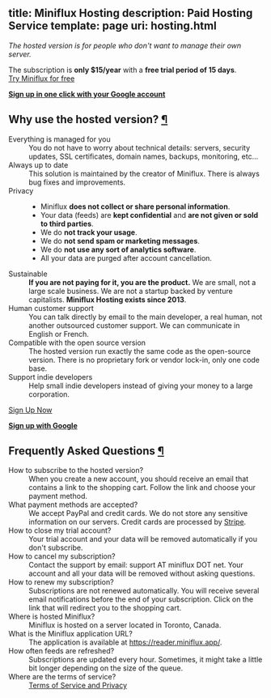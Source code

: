title: Miniflux Hosting
description: Paid Hosting Service
template: page
uri: hosting.html
---

_The hosted version is for people who don't want to manage their own server._

<div class="alert">
    The subscription is <strong>only $15/year</strong> with a <strong>free trial period of 15 days</strong>.
</div>

<div class="signup-button">
    <a href="https://hosting.miniflux.app/signup" class="button button-primary">Try Miniflux for free</a>
    <div class="oauth2">
        <p><strong><a href="https://reader.miniflux.app/oauth2/google/redirect">Sign up in one click with your Google account</a></strong></p>
    </div>
</div>

<h2 id="why">Why use the hosted version? <a class="anchor" href="#why" title="Permalink">¶</a></h2>

<dl>
    <dt>Everything is managed for you</dt>
    <dd>
        You do not have to worry about technical details:
        servers, security updates, SSL certificates, domain names, backups, monitoring, etc...
    </dd>
    <dt>Always up to date</dt>
    <dd>
        This solution is maintained by the creator of Miniflux.
        There is always bug fixes and improvements.
    </dd>
    <dt>Privacy</dt>
    <dd>
        <ul>
            <li>Miniflux <strong>does not collect or share personal information</strong>.</li>
            <li>Your data (feeds) are <strong>kept confidential</strong> and <strong>are not given or sold to third parties</strong>.</li>
            <li>We do <strong>not track your usage</strong>.</li>
            <li>We do <strong>not send spam or marketing messages</strong>.</li>
            <li>We do <strong>not use any sort of analytics software</strong>.</li>
            <li>All your data are purged after account cancellation.</li>
        </ul>
    </dd>
    <dt>Sustainable</dt>
    <dd>
        <strong>If you are not paying for it, you are the product.</strong>
        We are small, not a large scale business.
        We are not a startup backed by venture capitalists.
        <strong>Miniflux Hosting exists since 2013</strong>.
    </dd>
    <dt>Human customer support</dt>
    <dd>
        You can talk directly by email to the main developer, a real human, not another outsourced customer support.
        We can communicate in English or French.
    </dd>
    <dt>Compatible with the open source version</dt>
    <dd>
        The hosted version run exactly the same code as the open-source version.
        There is no proprietary fork or vendor lock-in, only one code base.
    </dd>
    <dt>Support indie developers</dt>
    <dd>
        Help small indie developers instead of giving your money to a large corporation.
    </dd>
</dl>

<div class="signup-button">
    <a href="https://hosting.miniflux.app/signup" class="button button-primary">Sign Up Now</a>
    <div class="oauth2">
        <p><strong><a href="https://reader.miniflux.app/oauth2/google/redirect">Sign up with Google</a></strong></p>
    </div>
</div>

<h2 id="faq">Frequently Asked Questions <a class="anchor" href="#faq" title="Permalink">¶</a></h2>

<dl>
    <dt>How to subscribe to the hosted version?</dt>
    <dd>
        When you create a new account, you should receive an email that contains a link to the shopping cart.
        Follow the link and choose your payment method.
    </dd>
    <dt>What payment methods are accepted?</dt>
    <dd>
        We accept PayPal and credit cards.
        We do not store any sensitive information on our servers.
        Credit cards are processed by <a href="https://stripe.com/">Stripe</a>.
    </dd>
    <dt>How to close my trial account?</dt>
    <dd>
        Your trial account and your data will be removed automatically if you don't subscribe.
    </dd>
    <dt>How to cancel my subscription?</dt>
    <dd>
        Contact the support by email: support AT miniflux DOT net.
        Your account and all your data will be removed without asking questions.
    </dd>
    <dt>How to renew my subscription?</dt>
    <dd>
        Subscriptions are not renewed automatically.
        You will receive several email notifications before the end of your subscription.
        Click on the link that will redirect you to the shopping cart.
    </dd>
    <dt>Where is hosted Miniflux?</dt>
    <dd>
        Miniflux is hosted on a server located in Toronto, Canada.
    </dd>
    <dt>What is the Miniflux application URL?</dt>
    <dd>
        The application is available at <a href="https://reader.miniflux.app/">https://reader.miniflux.app/</a>.
    </dd>
    <dt>How often feeds are refreshed?</dt>
    <dd>
        Subscriptions are updated every hour.
        Sometimes, it might take a little bit longer depending on the size of the queue.
    </dd>
    <dt>Where are the terms of service?</dt>
    <dd>
        <a href="tos.html">Terms of Service and Privacy</a>
    </dd>
</dl>